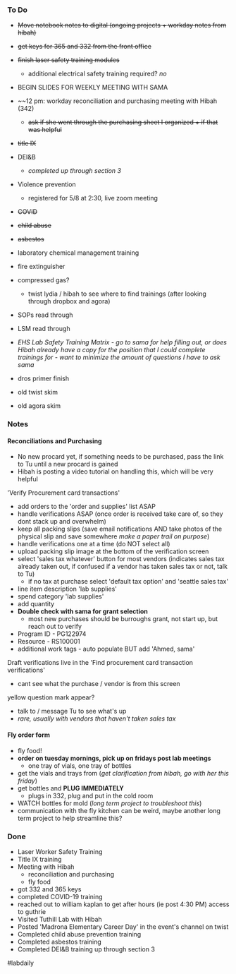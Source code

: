 ### To Do
- ~~Move notebook notes to digital (ongoing projects + workday notes from hibah)~~
- ~~get keys for 365 and 332 from the front office~~
- ~~finish laser safety training modules~~
	- additional electrical safety training required? *no*
- BEGIN SLIDES FOR WEEKLY MEETING WITH SAMA

- ~~12 pm: workday reconciliation and purchasing meeting with Hibah (342)
	- ~~ask if she went through the purchasing sheet I organized + if that was helpful~~

- ~~title IX~~
- DEI&B
	- *completed up through section 3*
- Violence prevention
	- registered for 5/8 at 2:30, live zoom meeting
- ~~COVID~~
- ~~child abuse~~
- ~~asbestos~~

- laboratory chemical management training
- fire extinguisher
- compressed gas?
	- twist lydia / hibah to see where to find trainings (after looking through dropbox and agora)

- SOPs read through
- LSM read through

- *EHS Lab Safety Training Matrix - go to sama for help filling out, or does Hibah already have a copy for the position that I could complete trainings for - want to minimize the amount of questions I have to ask sama*

- dros primer finish 
- old twist skim
- old agora skim

### Notes

#### Reconciliations and Purchasing
- No new procard yet, if something needs to be purchased, pass the link to Tu until a new procard is gained
- Hibah is posting a video tutorial on handling this, which will be very helpful

'Verify Procurement card transactions'
- add orders to the 'order and supplies' list ASAP 
- handle verifications ASAP (once order is received take care of, so they dont stack up and overwhelm)
- keep all packing slips (save email notifications AND take photos of the physical slip and save somewhere *make a paper trail on purpose*)
- handle verifications one at a time (do NOT select all)
- upload packing slip image at the bottom of the verification screen
- select 'sales tax whatever' button for most vendors (indicates sales tax already taken out, if confused if a vendor has taken sales tax or not, talk to Tu)
	- if no tax at purchase select 'default tax option' and 'seattle sales tax'
- line item description 'lab supplies'
- spend category 'lab supplies'
- add quantity
- **Double check with sama for grant selection**
	- most new purchases should be burroughs grant, not start up, but reach out to verify
- Program ID - PG122974
- Resource - RS100001
- additional work tags - auto populate BUT add 'Ahmed, sama'

Draft verifications live in the 'Find procurement card transaction verifications'
- cant see what the purchase / vendor is from this screen 

yellow question mark appear?
- talk to / message Tu to see what's up 
- *rare, usually with vendors that haven't taken sales tax*

#### Fly order form
- fly food! 
- **order on tuesday mornings, pick up on fridays post lab meetings**
	- one tray of vials, one tray of bottles
- get the vials and trays from (*get clarification from hibah, go with her this friday*)
- get bottles and **PLUG IMMEDIATELY**
	- plugs in 332, plug and put in the cold room
- WATCH bottles for mold (*long term project to troubleshoot this*)
- communication with the fly kitchen can be weird, maybe another long term project to help streamline this?
### Done
- Laser Worker Safety Training
- Title IX training 
- Meeting with Hibah
	- reconciliation and purchasing
	- fly food
- got 332 and 365 keys
- completed COVID-19 training
- reached out to william kaplan to get after hours (ie post 4:30 PM) access to guthrie
- Visited Tuthill Lab with Hibah
- Posted 'Madrona Elementary Career Day' in the event's channel on twist
- Completed child abuse prevention training
- Completed asbestos training
- Completed DEI&B training up through section 3

#labdaily 